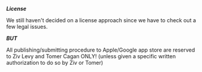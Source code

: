 ***License***

We still haven't decided on a license approach since we have to check out a few legal issues.


***BUT***

All publishing/submitting procedure to Apple/Google app store are reserved to Ziv Levy and Tomer Cagan ONLY! (unless given a specific written authorization to do so by Ziv or Tomer)

